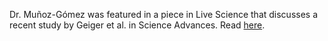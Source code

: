 Dr. Muñoz-Gómez was featured in a piece in Live Science that discusses a recent study by Geiger et al. in Science Advances. Read [here](https://www.livescience.com/health/relatives-of-the-1st-mitochondria-may-be-living-in-geothermal-hot-springs-today).
